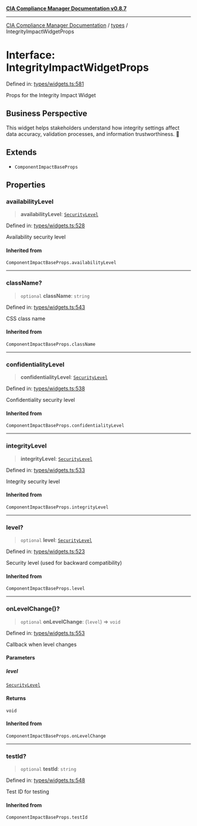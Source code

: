 [**CIA Compliance Manager Documentation v0.8.7**](../../README.md)

***

[CIA Compliance Manager Documentation](../../modules.md) / [types](../README.md) / IntegrityImpactWidgetProps

# Interface: IntegrityImpactWidgetProps

Defined in: [types/widgets.ts:581](https://github.com/Hack23/cia-compliance-manager/blob/c1b03266cad85c2f58531e3fd0aea147fa649ae0/src/types/widgets.ts#L581)

Props for the Integrity Impact Widget

## Business Perspective

This widget helps stakeholders understand how integrity settings
affect data accuracy, validation processes, and information trustworthiness. 🔐

## Extends

- `ComponentImpactBaseProps`

## Properties

### availabilityLevel

> **availabilityLevel**: [`SecurityLevel`](../../index/type-aliases/SecurityLevel.md)

Defined in: [types/widgets.ts:528](https://github.com/Hack23/cia-compliance-manager/blob/c1b03266cad85c2f58531e3fd0aea147fa649ae0/src/types/widgets.ts#L528)

Availability security level

#### Inherited from

`ComponentImpactBaseProps.availabilityLevel`

***

### className?

> `optional` **className**: `string`

Defined in: [types/widgets.ts:543](https://github.com/Hack23/cia-compliance-manager/blob/c1b03266cad85c2f58531e3fd0aea147fa649ae0/src/types/widgets.ts#L543)

CSS class name

#### Inherited from

`ComponentImpactBaseProps.className`

***

### confidentialityLevel

> **confidentialityLevel**: [`SecurityLevel`](../../index/type-aliases/SecurityLevel.md)

Defined in: [types/widgets.ts:538](https://github.com/Hack23/cia-compliance-manager/blob/c1b03266cad85c2f58531e3fd0aea147fa649ae0/src/types/widgets.ts#L538)

Confidentiality security level

#### Inherited from

`ComponentImpactBaseProps.confidentialityLevel`

***

### integrityLevel

> **integrityLevel**: [`SecurityLevel`](../../index/type-aliases/SecurityLevel.md)

Defined in: [types/widgets.ts:533](https://github.com/Hack23/cia-compliance-manager/blob/c1b03266cad85c2f58531e3fd0aea147fa649ae0/src/types/widgets.ts#L533)

Integrity security level

#### Inherited from

`ComponentImpactBaseProps.integrityLevel`

***

### level?

> `optional` **level**: [`SecurityLevel`](../../index/type-aliases/SecurityLevel.md)

Defined in: [types/widgets.ts:523](https://github.com/Hack23/cia-compliance-manager/blob/c1b03266cad85c2f58531e3fd0aea147fa649ae0/src/types/widgets.ts#L523)

Security level (used for backward compatibility)

#### Inherited from

`ComponentImpactBaseProps.level`

***

### onLevelChange()?

> `optional` **onLevelChange**: (`level`) => `void`

Defined in: [types/widgets.ts:553](https://github.com/Hack23/cia-compliance-manager/blob/c1b03266cad85c2f58531e3fd0aea147fa649ae0/src/types/widgets.ts#L553)

Callback when level changes

#### Parameters

##### level

[`SecurityLevel`](../../index/type-aliases/SecurityLevel.md)

#### Returns

`void`

#### Inherited from

`ComponentImpactBaseProps.onLevelChange`

***

### testId?

> `optional` **testId**: `string`

Defined in: [types/widgets.ts:548](https://github.com/Hack23/cia-compliance-manager/blob/c1b03266cad85c2f58531e3fd0aea147fa649ae0/src/types/widgets.ts#L548)

Test ID for testing

#### Inherited from

`ComponentImpactBaseProps.testId`
